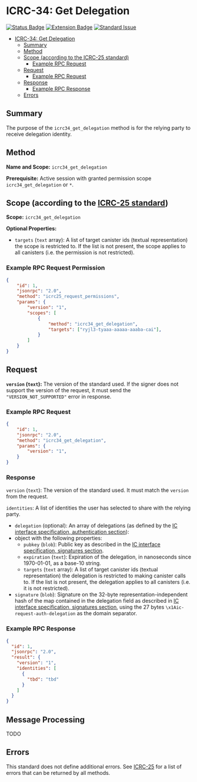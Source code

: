 # ICRC-34: Get Delegation

[![Status Badge](https://img.shields.io/badge/STATUS-DRAFT-ffcc00.svg)](https://github.com/orgs/dfinity/projects/31)
[![Extension Badge](https://img.shields.io/badge/EXTENDS-ICRC--25-ffcc222.svg)](./icrc_25_signer_interaction_standard.md)
[![Standard Issue](https://img.shields.io/badge/ISSUE-ICRC--34-blue?logo=github)](https://github.com/dfinity/wg-identity-authentication/issues/115)

<!-- TOC -->

- [ICRC-34: Get Delegation](#icrc-34-get-delegation)
  - [Summary](#summary)
  - [Method](#method)
  - [Scope (according to the ICRC-25 standard)](#scope-according-to-the-icrc-25-standard)
    - [Example RPC Request ](#example-rpc-request-permission)
  - [Request](#request)
    - [Example RPC Request ](#example-rpc-request)
  - [Response](#response)
    - [Example RPC Response ](#example-rpc-response)
  - [Errors](#errors)

## Summary

The purpose of the `icrc34_get_delegation` method is for the relying party to receive delegation identity.

## Method

**Name and Scope:** `icrc34_get_delegation`

**Prerequisite:** Active session with granted permission scope `icrc34_get_delegation` or `*`.

## Scope (according to the [ICRC-25 standard](./icrc_25_signer_interaction_standard.md))

**Scope:** `icrc34_get_delegation` 

**Optional Properties:**
- `targets` (`text` array): A list of target canister ids (textual representation) the scope is restricted to. If the list is not present, the scope applies to all canisters (i.e. the permission is not restricted).

### Example RPC Request Permission
```json
{
    "id": 1,
    "jsonrpc": "2.0",
    "method": "icrc25_request_permissions",
    "params": {
        "version": "1",
        "scopes": [
            {
                "method": "icrc34_get_delegation",
                "targets": ["ryjl3-tyaaa-aaaaa-aaaba-cai"],
            }
        ]
    }
}
```

## Request

**`version` (`text`):** The version of the standard used. If the signer does not support the version of the request, it must send the `"VERSION_NOT_SUPPORTED"` error in response.

### Example RPC Request
```json
{
    "id": 1,
    "jsonrpc": "2.0",
    "method": "icrc34_get_delegation",
    "params": {
        "version": "1",
    }
}
```

### Response

`version` (`text`): The version of the standard used. It must match the `version` from the request.

`identities`: A list of identities the user has selected to share with the relying party.
- `delegation` (optional): An array of delegations (as defined by the [IC interface specification, authentication section](https://internetcomputer.org/docs/current/references/ic-interface-spec/#authentication)):
- object with the following properties:
    - `pubkey` (`blob`): Public key as described in the [IC interface specification, signatures section](https://internetcomputer.org/docs/current/references/ic-interface-spec/#signatures).
    - `expiration` (`text`): Expiration of the delegation, in nanoseconds since 1970-01-01, as a base-10 string.
    - `targets` (`text` array): A list of target canister ids (textual representation) the delegation is restricted to making canister calls to. If the list is not present, the delegation applies to all canisters (i.e. it is not restricted).
- `signature` (`blob`): Signature on the 32-byte representation-independent hash of the map contained in the delegation field as described in [IC interface specification, signatures section](https://internetcomputer.org/docs/current/references/ic-interface-spec/#signatures), using the 27 bytes `\x1Aic-request-auth-delegation` as the domain separator. 

### Example RPC Response

```json
{
  "id": 1,
  "jsonrpc": "2.0",
  "result": {
    "version": "1",
    "identities": [
      {
        "tbd": "tbd"
      }
    ]
  }
}

```
## Message Processing

TODO

## Errors

This standard does not define additional errors. See [ICRC-25](./icrc_25_signer_interaction_standard.md#errors-3) for a list of errors that can be returned by all methods.